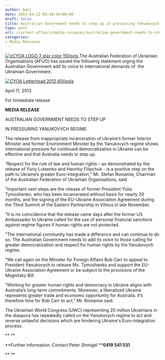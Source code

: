 ```yaml
---
author: bazj
date: 2013-04-12 03:49:42+00:00
draft: false
title: Australian Government needs to step up in pressuring Yanukovych regime
type: post
url: /current-affairs/media-releases/australian-government-needs-to-step-up-in-pressuring-yanukovych-regime/
categories:
- Media Releases
---
```


[![zCYOA LOGO 7 star color 150pxls](http://www.ozeukes.com/wp-content/uploads/2013/04/zCYOA-LOGO-7-star-color-150pxls.jpg)
](http://www.ozeukes.com/wp-content/uploads/2013/04/zCYOA-LOGO-7-star-color-150pxls.jpg)The Australian Federation of Ukrainian Organisations (AFUO) has issued the following statement urging the Australian Government add its voice to international demands of  the Ukrainian Government.









[![CYOA Letterhead 2012 600pxls](http://www.ozeukes.com/wp-content/uploads/2012/12/CYOA-Letterhead-2012-600pxls.jpg)
](http://www.ozeukes.com/wp-content/uploads/2012/12/CYOA-Letterhead-2012-600pxls.jpg)



April 11, 2013



For Immediate release





**MEDIA RELEASE**









AUSTRALIAN GOVERNMENT NEEDS TO STEP UP




IN PRESSURING YANUKOVYCH REGIME


The release from inappropriate incarceration of Ukraine’s former Interior Minister and former Environment Minister by the Yanukovych regime shows international pressure for continued democratization in Ukraine can be effective and that Australia needs to step up.

“Respect for the rule of law and human rights – as demonstrated by the release of Yuriy Lutsenko and Heorhiy Filipchuk - is a positive step on the path to Ukraine’s greater Euro-integration,” Mr. Stefan Romaniw, Chairman of the Australian Federation of Ukrainian Organisations, said

“Important next steps are the release of former President Yulia Tymoshenko, who has been incarcerated without basis for nearly 20 months, and the signing of the EU-Ukraine Association Agreement during the Third Summit of the Eastern Partnership in Vilnius in late November.

“It is no coincidence that the release came days after the former US Ambassador to Ukraine called for the use of personal financial sanctions against regime figures if human rights are not protected.

“The international community has made a difference and can continue to do so. The Australian Government needs to add its voice to those calling for greater democratization and respect for human rights by the Yanukovych regime.

“We call again on the Minister for Foreign Affairs Bob Carr to appeal to President Yanukovych to release Ms. Tymoshenko and support the EU-Ukraine Association Agreement or be subject to the provisions of the _Magnitsky Bill_.

“Working for greater human rights and democracy in Ukraine aligns with Australia’s long-term commitments. Moreover, a liberalized Ukraine represents greater trade and economic opportunity for Australia. It’s therefore time for Bob Carr to act,” Mr. Romaniw said.

The Ukrainian World Congress (UWC) representing 20 million Ukrainians in the diaspora has repeatedly called on the Yanukovych regime to act and reverse unlawful decisions which are hindering Ukraine's Euro-integration process.

** **


**Further information :Contact Peter Shmigel ****0419 541 531**




** **
